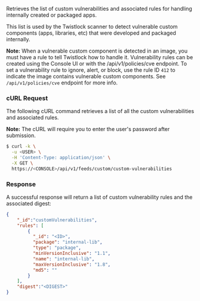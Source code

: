 Retrieves the list of custom vulnerabilities and associated rules for handling internally created or packaged apps.

This list is used by the Twistlock scanner to detect vulnerable custom components (apps, libraries, etc) that were developed and packaged internally.

**Note:** When a vulnerable custom component is detected in an image, you must have a rule to tell Twistlock how to handle it. Vulnerability rules can be created using the Console UI or with the /api/v1/policies/cve endpoint. To set a vulnerability rule to ignore, alert, or block, use the rule ID `412` to indicate the image contains vulnerable custom components. See `/api/v1/policies/cve` endpoint for more info.

### cURL Request

The following cURL command retrieves a list of all the custom vulnerabilities and associated rules.

**Note:** The cURL will require you to enter the user's password after submission.

```bash
$ curl -k \
  -u <USER> \
  -H 'Content-Type: application/json' \
  -X GET \
  https://<CONSOLE>/api/v1/feeds/custom/custom-vulnerabilities
```

### Response

A successful response will return a list of custom vulnerability rules and the associated digest:

```json
{
	"_id":"customVulnerabilities",
	"rules": [
		{
	      "_id": "<ID>",
	      "package": "internal-lib",
	      "type": "package",
	      "minVersionInclusive": "1.1",
	      "name": "internal-lib",
	      "maxVersionInclusive": "1.8",
	      "md5": ""
	    }
	],
	"digest":"<DIGEST>"
}
```
